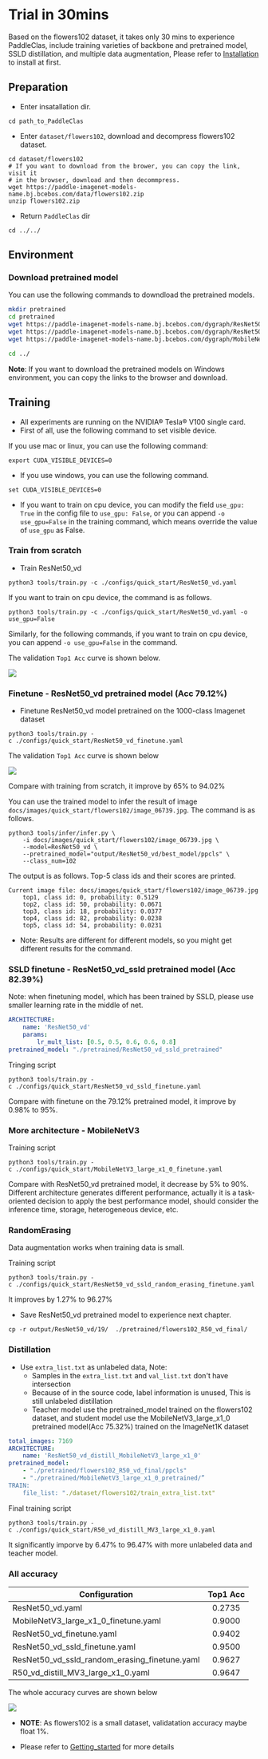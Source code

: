 # Trial in 30mins

Based on the flowers102 dataset, it takes only 30 mins to experience PaddleClas, include training varieties of backbone and pretrained model, SSLD distillation, and multiple data augmentation, Please refer to [Installation](install_en.md) to install at first.


## Preparation

* Enter insatallation dir.

```
cd path_to_PaddleClas
```

* Enter `dataset/flowers102`, download and decompress flowers102 dataset.

```shell
cd dataset/flowers102
# If you want to download from the brower, you can copy the link, visit it
# in the browser, download and then decommpress.
wget https://paddle-imagenet-models-name.bj.bcebos.com/data/flowers102.zip
unzip flowers102.zip
```

* Return `PaddleClas` dir

```
cd ../../
```

## Environment

### Download pretrained model

You can use the following commands to downdload the pretrained models.

```bash
mkdir pretrained
cd pretrained
wget https://paddle-imagenet-models-name.bj.bcebos.com/dygraph/ResNet50_vd_pretrained.pdparams
wget https://paddle-imagenet-models-name.bj.bcebos.com/dygraph/ResNet50_vd_ssld_pretrained.pdparams
wget https://paddle-imagenet-models-name.bj.bcebos.com/dygraph/MobileNetV3_large_x1_0_pretrained.pdparams

cd ../
```

**Note**: If you want to download the pretrained models on Windows environment, you can copy the links to the browser and download.


## Training

* All experiments are running on the NVIDIA® Tesla® V100 single card.
* First of all, use the following command to set visible device.

If you use mac or linux, you can use the following command:

```shell
export CUDA_VISIBLE_DEVICES=0
```

* If you use windows, you can use the following command.

```shell
set CUDA_VISIBLE_DEVICES=0
```

* If you want to train on cpu device, you can modify the field `use_gpu: True` in the config file to `use_gpu: False`, or you can append `-o use_gpu=False` in the training command, which means override the value of `use_gpu` as False.


### Train from scratch

* Train ResNet50_vd

```shell
python3 tools/train.py -c ./configs/quick_start/ResNet50_vd.yaml
```

If you want to train on cpu device, the command is as follows.

```shell
python3 tools/train.py -c ./configs/quick_start/ResNet50_vd.yaml -o use_gpu=False
```

Similarly, for the following commands, if you want to train on cpu device, you can append `-o use_gpu=False` in the command.

The validation `Top1 Acc` curve is shown below.

![](../../images/quick_start/r50_vd_acc.png)


### Finetune - ResNet50_vd pretrained model (Acc 79.12\%)

* Finetune ResNet50_vd model pretrained on the 1000-class Imagenet dataset

```shell
python3 tools/train.py -c ./configs/quick_start/ResNet50_vd_finetune.yaml
```

The validation `Top1 Acc` curve is shown below

![](../../images/quick_start/r50_vd_pretrained_acc.png)

Compare with training from scratch, it improve by 65\% to 94.02\%


You can use the trained model to infer the result of image `docs/images/quick_start/flowers102/image_06739.jpg`. The command is as follows.


```shell
python3 tools/infer/infer.py \
    -i docs/images/quick_start/flowers102/image_06739.jpg \
    --model=ResNet50_vd \
    --pretrained_model="output/ResNet50_vd/best_model/ppcls" \
    --class_num=102
```

The output is as follows. Top-5 class ids and their scores are printed.

```
Current image file: docs/images/quick_start/flowers102/image_06739.jpg
    top1, class id: 0, probability: 0.5129
    top2, class id: 50, probability: 0.0671
    top3, class id: 18, probability: 0.0377
    top4, class id: 82, probability: 0.0238
    top5, class id: 54, probability: 0.0231
```

* Note: Results are different for different models, so you might get different results for the command.


### SSLD finetune - ResNet50_vd_ssld pretrained model (Acc 82.39\%)

Note: when finetuning model, which has been trained by SSLD, please use smaller learning rate in the middle of net.

```yaml
ARCHITECTURE:
    name: 'ResNet50_vd'
    params:
        lr_mult_list: [0.5, 0.5, 0.6, 0.6, 0.8]
pretrained_model: "./pretrained/ResNet50_vd_ssld_pretrained"
```

Tringing script

```shell
python3 tools/train.py -c ./configs/quick_start/ResNet50_vd_ssld_finetune.yaml
```

Compare with finetune on the 79.12% pretrained model, it improve by 0.98\% to 95\%.


### More architecture - MobileNetV3

Training script

```shell
python3 tools/train.py -c ./configs/quick_start/MobileNetV3_large_x1_0_finetune.yaml
```

Compare with ResNet50_vd pretrained model, it decrease by 5% to 90%. Different architecture generates different performance, actually it is a task-oriented decision to apply the best performance model, should consider the inference time, storage, heterogeneous device, etc.


### RandomErasing

Data augmentation works when training data is small.

Training script

```shell
python3 tools/train.py -c ./configs/quick_start/ResNet50_vd_ssld_random_erasing_finetune.yaml
```

It improves by 1.27\% to 96.27\%

* Save ResNet50_vd pretrained model to experience next chapter.

```shell
cp -r output/ResNet50_vd/19/  ./pretrained/flowers102_R50_vd_final/
```

### Distillation

* Use `extra_list.txt` as unlabeled data, Note:
    * Samples in the `extra_list.txt` and `val_list.txt` don't have intersection
    * Because of in the source code, label information is unused, This is still unlabeled distillation
    * Teacher model use the pretrained_model trained on the flowers102 dataset, and student model use the MobileNetV3_large_x1_0 pretrained model(Acc 75.32\%) trained on the ImageNet1K dataset


```yaml
total_images: 7169
ARCHITECTURE:
    name: 'ResNet50_vd_distill_MobileNetV3_large_x1_0'
pretrained_model:
    - "./pretrained/flowers102_R50_vd_final/ppcls"
    - "./pretrained/MobileNetV3_large_x1_0_pretrained/”
TRAIN:
    file_list: "./dataset/flowers102/train_extra_list.txt"
```

Final training script

```shell
python3 tools/train.py -c ./configs/quick_start/R50_vd_distill_MV3_large_x1_0.yaml
```

It significantly imporve by 6.47% to 96.47% with more unlabeled data and teacher model.

### All accuracy


|Configuration | Top1 Acc |
|- |:-: |
| ResNet50_vd.yaml | 0.2735 |
| MobileNetV3_large_x1_0_finetune.yaml | 0.9000 |
| ResNet50_vd_finetune.yaml | 0.9402 |
| ResNet50_vd_ssld_finetune.yaml | 0.9500 |
| ResNet50_vd_ssld_random_erasing_finetune.yaml | 0.9627 |
| R50_vd_distill_MV3_large_x1_0.yaml | 0.9647 |


The whole accuracy curves are shown below


![](../../images/quick_start/all_acc.png)



* **NOTE**: As flowers102 is a small dataset, validatation accuracy maybe float 1%.

* Please refer to [Getting_started](./getting_started_en.md) for more details
